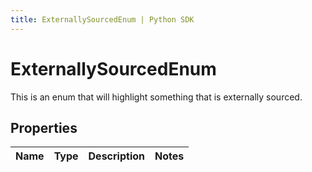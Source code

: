 ```yaml
---
title: ExternallySourcedEnum | Python SDK
---
```


# ExternallySourcedEnum

This is an enum that will highlight something that is externally sourced.

## Properties

Name | Type | Description | Notes
------------ | ------------- | ------------- | -------------


